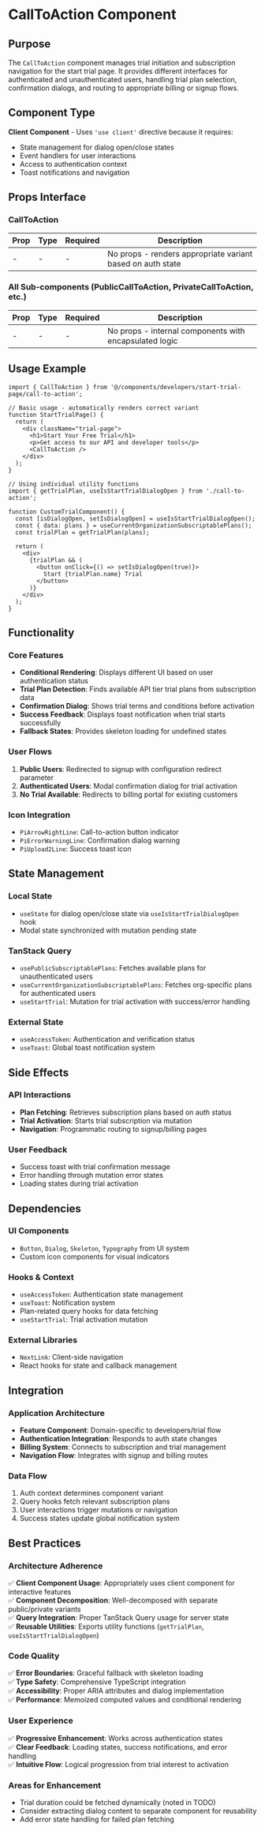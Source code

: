 # CallToAction Component

## Purpose

The `CallToAction` component manages trial initiation and subscription navigation for the start trial page. It provides different interfaces for authenticated and unauthenticated users, handling trial plan selection, confirmation dialogs, and routing to appropriate billing or signup flows.

## Component Type

**Client Component** - Uses `'use client'` directive because it requires:
- State management for dialog open/close states
- Event handlers for user interactions
- Access to authentication context
- Toast notifications and navigation

## Props Interface

### CallToAction

| Prop | Type | Required | Description |
|------|------|----------|-------------|
| - | - | - | No props - renders appropriate variant based on auth state |

### All Sub-components (PublicCallToAction, PrivateCallToAction, etc.)

| Prop | Type | Required | Description |
|------|------|----------|-------------|
| - | - | - | No props - internal components with encapsulated logic |

## Usage Example

```tsx
import { CallToAction } from '@/components/developers/start-trial-page/call-to-action';

// Basic usage - automatically renders correct variant
function StartTrialPage() {
  return (
    <div className="trial-page">
      <h1>Start Your Free Trial</h1>
      <p>Get access to our API and developer tools</p>
      <CallToAction />
    </div>
  );
}

// Using individual utility functions
import { getTrialPlan, useIsStartTrialDialogOpen } from './call-to-action';

function CustomTrialComponent() {
  const [isDialogOpen, setIsDialogOpen] = useIsStartTrialDialogOpen();
  const { data: plans } = useCurrentOrganizationSubscriptablePlans();
  const trialPlan = getTrialPlan(plans);

  return (
    <div>
      {trialPlan && (
        <button onClick={() => setIsDialogOpen(true)}>
          Start {trialPlan.name} Trial
        </button>
      )}
    </div>
  );
}
```

## Functionality

### Core Features

- **Conditional Rendering**: Displays different UI based on user authentication status
- **Trial Plan Detection**: Finds available API tier trial plans from subscription data
- **Confirmation Dialog**: Shows trial terms and conditions before activation
- **Success Feedback**: Displays toast notification when trial starts successfully
- **Fallback States**: Provides skeleton loading for undefined states

### User Flows

1. **Public Users**: Redirected to signup with configuration redirect parameter
2. **Authenticated Users**: Modal confirmation dialog for trial activation
3. **No Trial Available**: Redirects to billing portal for existing customers

### Icon Integration

- `PiArrowRightLine`: Call-to-action button indicator
- `PiErrorWarningLine`: Confirmation dialog warning
- `PiUpload2Line`: Success toast icon

## State Management

### Local State
- `useState` for dialog open/close state via `useIsStartTrialDialogOpen` hook
- Modal state synchronized with mutation pending state

### TanStack Query
- `usePublicSubscriptablePlans`: Fetches available plans for unauthenticated users
- `useCurrentOrganizationSubscriptablePlans`: Fetches org-specific plans for authenticated users
- `useStartTrial`: Mutation for trial activation with success/error handling

### External State
- `useAccessToken`: Authentication and verification status
- `useToast`: Global toast notification system

## Side Effects

### API Interactions
- **Plan Fetching**: Retrieves subscription plans based on auth status
- **Trial Activation**: Starts trial subscription via mutation
- **Navigation**: Programmatic routing to signup/billing pages

### User Feedback
- Success toast with trial confirmation message
- Error handling through mutation error states
- Loading states during trial activation

## Dependencies

### UI Components
- `Button`, `Dialog`, `Skeleton`, `Typography` from UI system
- Custom icon components for visual indicators

### Hooks & Context
- `useAccessToken`: Authentication state management
- `useToast`: Notification system
- Plan-related query hooks for data fetching
- `useStartTrial`: Trial activation mutation

### External Libraries
- `NextLink`: Client-side navigation
- React hooks for state and callback management

## Integration

### Application Architecture
- **Feature Component**: Domain-specific to developers/trial flow
- **Authentication Integration**: Responds to auth state changes
- **Billing System**: Connects to subscription and trial management
- **Navigation Flow**: Integrates with signup and billing routes

### Data Flow
1. Auth context determines component variant
2. Query hooks fetch relevant subscription plans
3. User interactions trigger mutations or navigation
4. Success states update global notification system

## Best Practices

### Architecture Adherence
✅ **Client Component Usage**: Appropriately uses client component for interactive features  
✅ **Component Decomposition**: Well-decomposed with separate public/private variants  
✅ **Query Integration**: Proper TanStack Query usage for server state  
✅ **Reusable Utilities**: Exports utility functions (`getTrialPlan`, `useIsStartTrialDialogOpen`)  

### Code Quality
✅ **Error Boundaries**: Graceful fallback with skeleton loading  
✅ **Type Safety**: Comprehensive TypeScript integration  
✅ **Accessibility**: Proper ARIA attributes and dialog implementation  
✅ **Performance**: Memoized computed values and conditional rendering  

### User Experience
✅ **Progressive Enhancement**: Works across authentication states  
✅ **Clear Feedback**: Loading states, success notifications, and error handling  
✅ **Intuitive Flow**: Logical progression from trial interest to activation  

### Areas for Enhancement
- Trial duration could be fetched dynamically (noted in TODO)
- Consider extracting dialog content to separate component for reusability
- Add error state handling for failed plan fetching